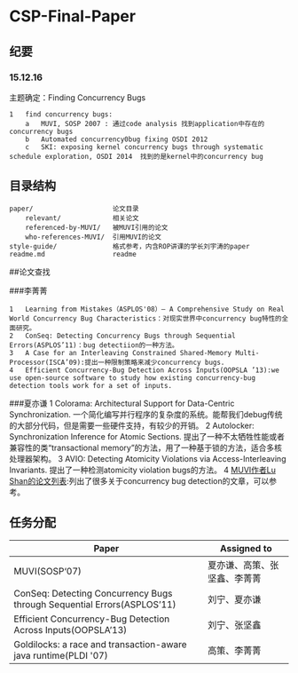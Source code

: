 # CSP-Final-Paper

## 纪要

### 15.12.16

主题确定：Finding Concurrency Bugs

	1	find concurrency bugs:
		a	MUVI, SOSP 2007 : 通过code analysis 找到application中存在的concurrency bugs
		b	Automated concurrency0bug fixing OSDI 2012
		c	SKI: exposing kernel concurrency bugs through systematic schedule exploration, OSDI 2014  找到的是kernel中的concurrency bug


## 目录结构

	paper/                    论文目录
		relevant/             相关论文
		referenced-by-MUVI/   被MUVI引用的论文
		who-references-MUVI/  引用MUVI的论文
	style-guide/              格式参考，内含ROP讲课的学长刘宇涛的paper
	readme.md                 readme

##论文查找

###李菁菁 

    1   Learning from Mistakes（ASPLOS'08）— A Comprehensive Study on Real World Concurrency Bug Characteristics：对现实世界中concurrency bug特性的全面研究。
    2   ConSeq: Detecting Concurrency Bugs through Sequential Errors(ASPLOS’11)：bug detectiion的一种方法。
    3   A Case for an Interleaving Constrained Shared-Memory Multi-Processor(ISCA’09):提出一种限制策略来减少concurrency bugs.
    4   Efficient Concurrency-Bug Detection Across Inputs(OOPSLA ’13):we use open-source software to study how existing concurrency-bug detection tools work for a set of inputs.

###夏亦谦
    1   Colorama: Architectural Support for Data-Centric Synchronization. 一个简化编写并行程序的复杂度的系统。能帮我们debug传统的大部分代码，但是需要一些硬件支持，有较少的开销。
    2   Autolocker: Synchronization Inference for Atomic Sections. 提出了一种不太牺牲性能或者兼容性的类“transactional memory”的方法，用了一种基于锁的方法，适合多核处理器架构。
    3   AVIO: Detecting Atomicity Violations via Access-Interleaving Invariants. 提出了一种检测atomicity violation bugs的方法。
    4   [MUVI作者Lu Shan的论文列表](http://dblp.uni-trier.de/pers/hd/l/Lu:Shan):列出了很多关于concurrency bug detection的文章，可以参考。 

## 任务分配

Paper                                                                           | Assigned to
-------------                                                                   | -------------
MUVI(SOSP‘07)                                                                   | 夏亦谦、高策、张坚鑫、李菁菁
ConSeq: Detecting Concurrency Bugs through Sequential Errors(ASPLOS’11)         | 刘宁、夏亦谦
Efficient Concurrency-Bug Detection Across Inputs(OOPSLA’13)                    | 刘宁、张坚鑫
Goldilocks: a race and transaction-aware java runtime(PLDI '07)  | 高策、李菁菁
